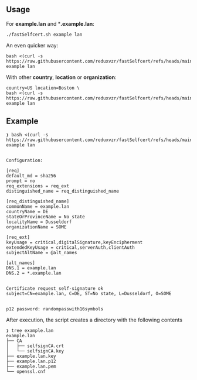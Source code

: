 ## Usage

For **example.lan** and ***.example.lan**:
```
./fastSelfcert.sh example lan
```

An even quicker way:
```
bash <(curl -s https://raw.githubusercontent.com/reduxvzr/fastSelfcert/refs/heads/main/fastSelfcert.sh) example lan
```

With other **country**, **location** or **organization**:
```
country=US location=Boston \
bash <(curl -s https://raw.githubusercontent.com/reduxvzr/fastSelfcert/refs/heads/main/fastSelfcert.sh) example lan
```
 
## Example 

```
❯ bash <(curl -s https://raw.githubusercontent.com/reduxvzr/fastSelfcert/refs/heads/main/fastSelfcert.sh) example lan


Configuration:

[req]
default_md = sha256
prompt = no
req_extensions = req_ext
distinguished_name = req_distinguished_name

[req_distinguished_name]
commonName = example.lan
countryName = DE
stateOrProvinceName = No state
localityName = Dusseldorf
organizationName = SOME

[req_ext]
keyUsage = critical,digitalSignature,keyEncipherment
extendedKeyUsage = critical,serverAuth,clientAuth
subjectAltName = @alt_names

[alt_names]
DNS.1 = example.lan
DNS.2 = *.example.lan


Certificate request self-signature ok
subject=CN=example.lan, C=DE, ST=No state, L=Dusseldorf, O=SOME


p12 password: randompasswith16symbols
```

After execution, the script creates a directory with the following contents
```
❯ tree example.lan
example.lan
├── CA
│   ├── selfsignCA.crt
│   └── selfsignCA.key
├── example.lan.key
├── example.lan.p12
├── example.lan.pem
└── openssl.cnf
```
